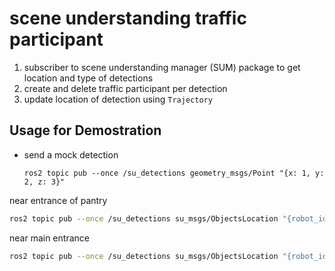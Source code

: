 # scene understanding traffic participant

1. subscriber to scene understanding manager (SUM) package to get location and type of detections
2. create and delete traffic participant per detection
3. update location of detection using `Trajectory` 

## Usage for Demostration

* send a mock detection 
  
  `ros2 topic pub --once /su_detections geometry_msgs/Point "{x: 1, y: 2, z: 3}"`

near entrance of pantry

```bash
ros2 topic pub --once /su_detections su_msgs/ObjectsLocation "{robot_id: 'ROBOT_123', objects:[{object_class: 'cone', object_locations: [{center:[16.4, -6.89, -0.01], dimensions:[10,10,10], yaw: 0.0}]}]}"
```

near main entrance

```bash
ros2 topic pub --once /su_detections su_msgs/ObjectsLocation "{robot_id: 'ROBOT_123', objects:[{object_class: 'cone', object_locations: [{center:[14.0, -4.0, -0.01], dimensions:[10,10,10], yaw: 0.0}]}]}"
```



